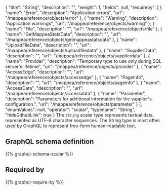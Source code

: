 {
  "title": "String",
  "description": "",
  "weight": 1,
  "fields": null,
  "requireby": [
    {
      "name": "Error",
      "description": "Application errors",
      "url": "/mappea/reference/objects/error"
    },
    {
      "name": "Warning",
      "description": "Application warnings",
      "url": "/mappea/reference/objects/warning"
    },
    {
      "name": "File",
      "description": "",
      "url": "/mappea/reference/objects/file"
    },
    {
      "name": "GetMappeaStatsData",
      "description": "",
      "url": "/mappea/reference/objects/getmappeastatsdata"
    },
    {
      "name": "UploadFileData",
      "description": "",
      "url": "/mappea/reference/objects/uploadfiledata"
    },
    {
      "name": "SupplierData",
      "description": "",
      "url": "/mappea/reference/objects/supplierdata"
    },
    {
      "name": "Provider",
      "description": "Temporary type to use only during SQL server's lifetime",
      "url": "/mappea/reference/objects/provider"
    },
    {
      "name": "AccessEdge",
      "description": "",
      "url": "/mappea/reference/objects/accessedge"
    },
    {
      "name": "PageInfo",
      "description": "",
      "url": "/mappea/reference/objects/pageinfo"
    },
    {
      "name": "AccessData",
      "description": "",
      "url": "/mappea/reference/objects/accessdata"
    },
    {
      "name": "Parameter",
      "description": "Parameters for additional information for the supplier's configuration.",
      "url": "/mappea/reference/objects/parameter"
    }
  ],
  "enumValues": null,
  "operator": "scalar",
  "typename": "String",
  "hideGithubLink": true
}
The `String` scalar type represents textual data, represented as UTF-8 character sequences. The String type is most often used by GraphQL to represent free-form human-readable text.
## GraphQL schema definition

{{% graphql-schema-scalar %}}

## Required by

{{% graphql-require-by %}}
